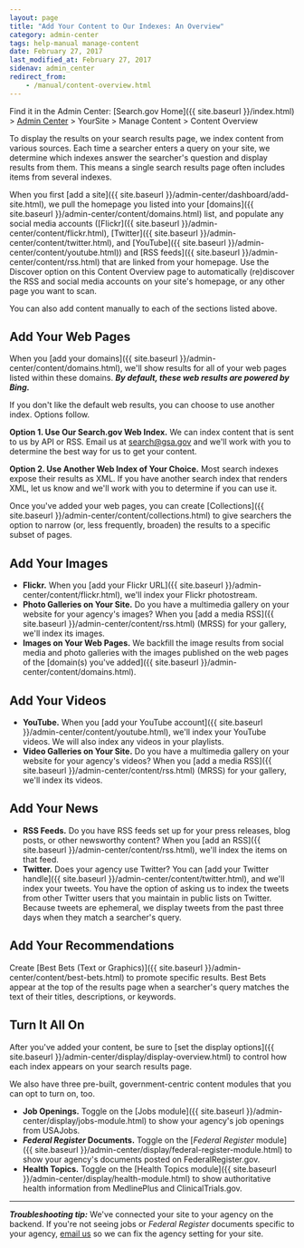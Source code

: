 ```yaml
---
layout: page
title: "Add Your Content to Our Indexes: An Overview"
category: admin-center
tags: help-manual manage-content
date: February 27, 2017
last_modified_at: February 27, 2017
sidenav: admin_center
redirect_from:
    - /manual/content-overview.html
---
```


Find it in the Admin Center: [Search.gov Home]({{ site.baseurl }}/index.html) > [Admin Center](https://search.usa.gov/sites/) > YourSite > Manage Content > Content Overview

To display the results on your search results page, we index content from various sources. Each time a searcher enters a query on your site, we determine which indexes answer the searcher's question and display results from them. This means a single search results page often includes items from several indexes.

When you first [add a site]({{ site.baseurl }}/admin-center/dashboard/add-site.html), we pull the homepage you listed into your [domains]({{ site.baseurl }}/admin-center/content/domains.html) list, and populate any social media accounts ([Flickr]({{ site.baseurl }}/admin-center/content/flickr.html), [Twitter]({{ site.baseurl }}/admin-center/content/twitter.html), and [YouTube]({{ site.baseurl }}/admin-center/content/youtube.html)) and [RSS feeds]({{ site.baseurl }}/admin-center/content/rss.html) that are linked from your homepage. Use the Discover option on this Content Overview page to automatically (re)discover the RSS and social media accounts on your site's homepage, or any other page you want to scan.

You can also add content manually to each of the sections listed above.

## Add Your Web Pages

When you [add your domains]({{ site.baseurl }}/admin-center/content/domains.html), we'll show results for all of your web pages listed within these domains. ***By default, these web results are powered by Bing.***

If you don't like the default web results, you can choose to use another index. Options follow.

**Option 1. Use Our Search.gov Web Index.** We can index content that is sent to us by API or RSS. Email us at <search@gsa.gov> and we'll work with you to determine the best way for us to get your content.

**Option 2. Use Another Web Index of Your Choice.** Most search indexes expose their results as XML. If you have another search index that renders XML, let us know and we'll work with you to determine if you can use it.

Once you've added your web pages, you can create [Collections]({{ site.baseurl }}/admin-center/content/collections.html) to give searchers the option to narrow (or, less frequently, broaden) the results to a specific subset of pages.

## Add Your Images

* **Flickr.** When you [add your Flickr URL]({{ site.baseurl }}/admin-center/content/flickr.html), we'll index your Flickr photostream.
* **Photo Galleries on Your Site.** Do you have a multimedia gallery on your website for your agency's images? When you [add a media RSS]({{ site.baseurl }}/admin-center/content/rss.html) (MRSS) for your gallery, we'll index its images.
* **Images on Your Web Pages.** We backfill the image results from social media and photo galleries with the images published on the web pages of the [domain(s) you've added]({{ site.baseurl }}/admin-center/content/domains.html).

## Add Your Videos

* **YouTube.** When you [add your YouTube account]({{ site.baseurl }}/admin-center/content/youtube.html), we'll index your YouTube videos. We will also index any videos in your playlists.
* **Video Galleries on Your Site.** Do you have a multimedia gallery on your website for your agency's videos? When you [add a media RSS]({{ site.baseurl }}/admin-center/content/rss.html) (MRSS) for your gallery, we'll index its videos.

## Add Your News

* **RSS Feeds.** Do you have RSS feeds set up for your press releases, blog posts, or other newsworthy content? When you [add an RSS]({{ site.baseurl }}/admin-center/content/rss.html), we'll index the items on that feed.
* **Twitter.** Does your agency use Twitter? You can [add your Twitter handle]({{ site.baseurl }}/admin-center/content/twitter.html), and we'll index your tweets. You have the option of asking us to index the tweets from other Twitter users that you maintain in public lists on Twitter. Because tweets are ephemeral, we display tweets from the past three days when they match a searcher's query.

## Add Your Recommendations

Create [Best Bets (Text or Graphics)]({{ site.baseurl }}/admin-center/content/best-bets.html) to promote specific results. Best Bets appear at the top of the results page when a searcher's query matches the text of their titles, descriptions, or keywords.

## Turn It All On

After you've added your content, be sure to [set the display options]({{ site.baseurl }}/admin-center/display/display-overview.html) to control how each index appears on your search results page.

We also have three pre-built, government-centric content modules that you can opt to turn on, too.

* **Job Openings.** Toggle on the [Jobs module]({{ site.baseurl }}/admin-center/display/jobs-module.html) to show your agency's job openings from USAJobs. 
* ***Federal Register* Documents.** Toggle on the [*Federal Register* module]({{ site.baseurl }}/admin-center/display/federal-register-module.html) to show your agency's documents posted on FederalRegister.gov. 
* **Health Topics.** Toggle on the [Health Topics module]({{ site.baseurl }}/admin-center/display/health-module.html) to show authoritative health information from MedlinePlus and ClinicalTrials.gov.

---

***Troubleshooting tip:*** We've connected your site to your agency on the backend. If you're not seeing jobs or *Federal Register* documents specific to your agency, [email us](mailto:search@gsa.gov) so we can fix the agency setting for your site.
